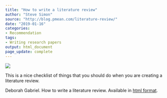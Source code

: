```yaml
---
title: "How to write a literature review"
author: "Steve Simon"
source: "http://blog.pmean.com/literature-review/"
date: "2019-01-16"
categories:
- Recommendation
tags:
- Writing research papers
output: html_document
page_update: complete
---
```


![](http://www.pmean.com/new-images/19/literature-review01.png)

<div class="notes">

This is a nice checklist of things that you should do when you are creating a literature review.

Deborah Gabriel. How to write a literature review. Available in [html format][gab1].

[gab1]: http://deborahgabriel.com/2017/08/21/how-to-write-a-literature-review/

</div>
